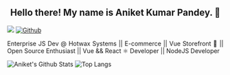 <h2 align="center"> Hello there! My name is Aniket Kumar Pandey. 👋</h2>

![](https://visitor-badge.laobi.icu/badge?page_id=meet-aniket.meet-aniket)
[![Github](https://img.shields.io/github/followers/meet-aniket?label=Follow&style=social)](https://github.com/meet-aniket)  

<p align="justify">
Enterprise JS Dev @ Hotwax Systems || E-commerce || Vue Storefront 💚 || Open Source Enthusiast || Vue && React ⚛️ Developer || NodeJS Developer
</p>

![Aniket's Github Stats](https://github-readme-stats.vercel.app/api?username=meet-aniket&show_icons=true) ![Top Langs](https://github-readme-stats.vercel.app/api/top-langs/?username=meet-aniket)  

<!-- ![Top Langs](https://github-readme-stats.vercel.app/api/top-langs/?username=meet-aniket) -->
